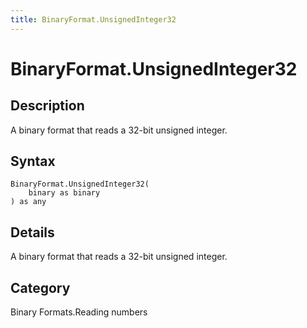 ```yaml
---
title: BinaryFormat.UnsignedInteger32
---
```


# BinaryFormat.UnsignedInteger32


## Description

A binary format that reads a 32-bit unsigned integer.


## Syntax

```powerquery
BinaryFormat.UnsignedInteger32(
    binary as binary
) as any
```


## Details

A binary format that reads a 32-bit unsigned integer.



## Category
Binary Formats.Reading numbers
